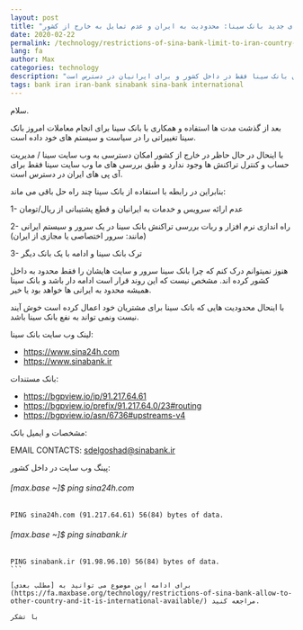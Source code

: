 ```yaml
---
layout: post
title: "سیاست های جدید بانک سینا: محدودیت به ایران و عدم تمایل به خارج از کشور"
date: 2020-02-22
permalink: /technology/restrictions-of-sina-bank-limit-to-iran-country-and-is-not-international/
lang: fa
author: Max
categories: technology
description: "بعد از گذشت مدت ها استفاده و همکاری با بانک سینا برای انجام معاملات امروز بانک سینا تغییراتی را در سیاست و سیستم های خود داده است و هم اکنون بانک سینا فقط در داخل کشور و برای ایرانیان در دسترس است."
tags: bank iran iran-bank sinabank sina-bank international
---
```


سلام.

بعد از گذشت مدت ها استفاده و همکاری با بانک سینا برای انجام معاملات امروز بانک سینا تغییراتی را در سیاست و سیستم های خود داده است.

با اینحال در حال حاظر در خارج از کشور امکان دسترسی به وب سایت سینا / مدیریت حساب و کنترل تراکنش ها وجود ندارد و طبق بررسی های ما وب سایت سینا فقط برای آی پی های ایران در دسترس است.

بنابراین در رابطه با استفاده از بانک سینا چند راه حل باقی می ماند:

1- عدم ارائه سرویس و خدمات به ایرانیان و قطع پشتیبانی از ریال/تومان

2- راه اندازی نرم افزار و ربات بررسی تراکنش بانک سینا در یک سرور و سیستم ایرانی (مانند: سرور اختصاصی یا مجازی از ایران)

3- ترک بانک سینا و ادامه با یک بانک دیگر

هنوز نمیتوانم درک کنم که چرا بانک سینا سرور و سایت هایشان را فقط محدود به داخل کشور کرده اند.
مشخص نیست که این روند قرار است ادامه دار باشد و بانک سینا همیشه محدود به ایرانی ها خواهد بود یا خیر.

با اینحال محدودیت هایی که بانک سینا برای مشتریان خود اعمال کرده است خوش آیند نیست ونمی تواند به نفع بانک سینا باشد.

لینک وب سایت بانک سینا:

- https://www.sina24h.com
- https://www.sinabank.ir

بانک مستندات:

- https://bgpview.io/ip/91.217.64.61
- https://bgpview.io/prefix/91.217.64.0/23#routing
- https://bgpview.io/asn/6736#upstreams-v4

مشخصات و ایمیل بانک:

EMAIL CONTACTS:
sdelgoshad@sinabank.ir

پینگ وب سایت در داخل کشور:

###### [max.base ~]$ ping sina24h.com

```
PING sina24h.com (91.217.64.61) 56(84) bytes of data.
```

###### [max.base ~]$ ping sinabank.ir

````
PING sinabank.ir (91.98.96.10) 56(84) bytes of data.
```

برای ادامه این موضوع می توانید به [مطلب بعدی](https://fa.maxbase.org/technology/restrictions-of-sina-bank-allow-to-other-country-and-it-is-international-available/) مراجعه کنید.

با تشکر
